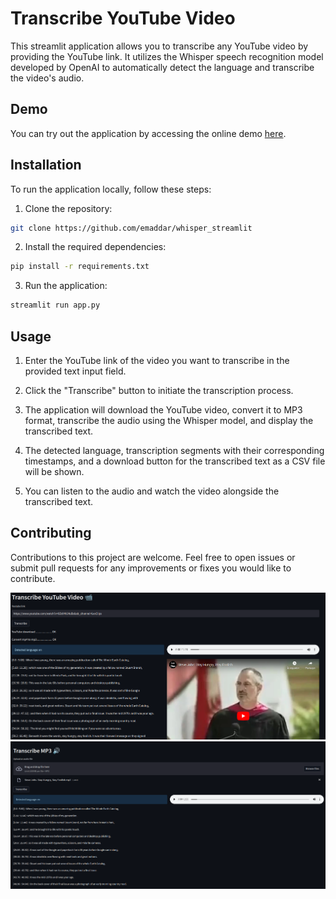 # Transcribe YouTube Video

This streamlit application allows you to transcribe any YouTube video by providing the YouTube link. It utilizes the Whisper speech recognition model developed by OpenAI to automatically detect the language and transcribe the video's audio.


## Demo

You can try out the application by accessing the online demo [here](https://emaddar-whisper-streamlit-app-hjg7jx.streamlit.app/).

## Installation

To run the application locally, follow these steps:

1. Clone the repository:

```bash
git clone https://github.com/emaddar/whisper_streamlit
```
2. Install the required dependencies:

```bash
pip install -r requirements.txt
```
3. Run the application:
```bash
streamlit run app.py
```

## Usage
1. Enter the YouTube link of the video you want to transcribe in the provided text input field.

2. Click the "Transcribe" button to initiate the transcription process.

3. The application will download the YouTube video, convert it to MP3 format, transcribe the audio using the Whisper model, and display the transcribed text.

4. The detected language, transcription segments with their corresponding timestamps, and a download button for the transcribed text as a CSV file will be shown.

5. You can listen to the audio and watch the video alongside the transcribed text.


## Contributing
Contributions to this project are welcome. Feel free to open issues or submit pull requests for any improvements or fixes you would like to contribute.

![](youtube2text.png)
![](mp3_2_text.png)
